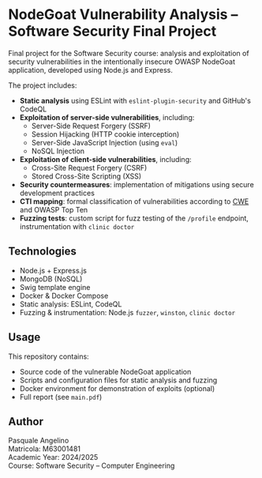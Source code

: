 # NodeGoat Vulnerability Analysis – Software Security Final Project

Final project for the Software Security course: analysis and exploitation of security vulnerabilities in the intentionally insecure OWASP NodeGoat application, developed using Node.js and Express.  

The project includes:
- **Static analysis** using ESLint with `eslint-plugin-security` and GitHub's CodeQL
- **Exploitation of server-side vulnerabilities**, including:
  - Server-Side Request Forgery (SSRF)
  - Session Hijacking (HTTP cookie interception)
  - Server-Side JavaScript Injection (using `eval`)
  - NoSQL Injection
- **Exploitation of client-side vulnerabilities**, including:
  - Cross-Site Request Forgery (CSRF)
  - Stored Cross-Site Scripting (XSS)
- **Security countermeasures**: implementation of mitigations using secure development practices
- **CTI mapping**: formal classification of vulnerabilities according to [CWE](https://cwe.mitre.org/) and OWASP Top Ten
- **Fuzzing tests**: custom script for fuzz testing of the `/profile` endpoint, instrumentation with `clinic doctor`

## Technologies
- Node.js + Express.js
- MongoDB (NoSQL)
- Swig template engine
- Docker & Docker Compose
- Static analysis: ESLint, CodeQL
- Fuzzing & instrumentation: Node.js `fuzzer`, `winston`, `clinic doctor`

## Usage
This repository contains:
- Source code of the vulnerable NodeGoat application
- Scripts and configuration files for static analysis and fuzzing
- Docker environment for demonstration of exploits (optional)
- Full report (see `main.pdf`)

## Author
Pasquale Angelino  
Matricola: M63001481  
Academic Year: 2024/2025  
Course: Software Security – Computer Engineering
